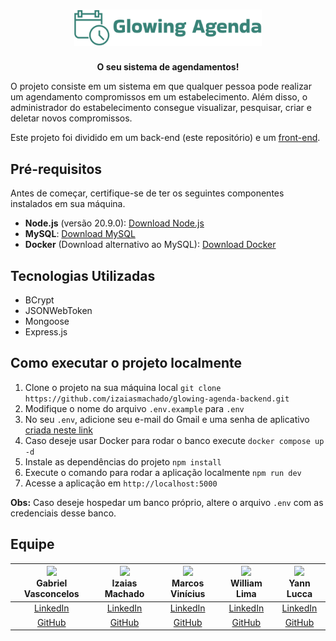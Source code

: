 <h1 align="center"><img width="300px" src="docs/img/icon.png"></h1>

<p align="center">
  <strong>O seu sistema de agendamentos!</strong>
</p>

O projeto consiste em um sistema em que qualquer pessoa pode realizar um agendamento compromissos em um estabelecimento. Além disso, o administrador do estabelecimento consegue visualizar, pesquisar, criar e deletar novos compromissos.

Este projeto foi dividido em um back-end (este repositório) e um [front-end](https://github.com/MarcosVini9999/glowing-agenda-frontend.git).

## Pré-requisitos

Antes de começar, certifique-se de ter os seguintes componentes instalados em sua máquina.

- **Node.js** (versão 20.9.0): [Download Node.js](https://nodejs.org/)
- **MySQL**: [Download MySQL](https://dev.mysql.com/downloads/)
- **Docker** (Download alternativo ao MySQL): [Download Docker](https://www.docker.com/get-started)

## Tecnologias Utilizadas

- BCrypt
- JSONWebToken
- Mongoose
- Express.js

## Como executar o projeto localmente

1. Clone o projeto na sua máquina local `git clone https://github.com/izaiasmachado/glowing-agenda-backend.git`
2. Modifique o nome do arquivo `.env.example` para `.env`
3. No seu `.env`, adicione seu e-mail do Gmail e uma senha de aplicativo [criada neste link](https://myaccount.google.com/apppasswords)
4. Caso deseje usar Docker para rodar o banco execute `docker compose up -d`
5. Instale as dependências do projeto `npm install`
6. Execute o comando para rodar a aplicação localmente `npm run dev`
7. Acesse a aplicação em `http://localhost:5000`

**Obs:** Caso deseje hospedar um banco próprio, altere o arquivo `.env` com as credenciais desse banco.

## Equipe

| <img src="https://avatars0.githubusercontent.com/u/108894922?v=3&s=115" width = "120px"><br><strong>Gabriel Vasconcelos</strong> | <img src="https://avatars0.githubusercontent.com/u/47287096?v=3&s=115" width = "120px" ><br><strong>Izaias Machado</strong> | <img src="https://avatars.githubusercontent.com/u/66041553?v=4" width = "120px" ><br><strong>Marcos Vinícius</strong> | <img src="https://avatars0.githubusercontent.com/u/70725719?v=3&s=115" width = "120px"><br><strong>William Lima</strong> | <img src="https://avatars0.githubusercontent.com/u/112739407?v=3&s=115" width = "120px"><br><strong>Yann Lucca</strong> |
| :------------------------------------------------------------------------------------------------------------------------------: | :-------------------------------------------------------------------------------------------------------------------------: | :-------------------------------------------------------------------------------------------------------------------: | :----------------------------------------------------------------------------------------------------------------------: | :---------------------------------------------------------------------------------------------------------------------: |
|                                [LinkedIn](https://www.linkedin.com/in/gabrielvasconcelossantos/)                                 |                                   [LinkedIn](https://www.linkedin.com/in/izaiasmachado/)                                    |                         [LinkedIn](https://www.linkedin.com/in/marcosvinciusandradedesousa/)                          |                               [LinkedIn](https://www.linkedin.com/in/william-bruno-sales/)                               |                                    [LinkedIn](https://linkedin.com/in/yann-miranda)                                     |
|                                               [GitHub](https://github.com/GabVS4)                                                |                                         [GitHub](https://github.com/izaiasmachado)                                          |                                      [GitHub](https://github.com/MarcosVini9999)                                      |                                        [GitHub](https://github.com/williambrunos)                                        |                                          [GitHub](https://github.com/yannluk4)                                          |
